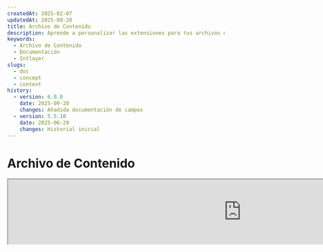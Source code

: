 ```yaml
---
createdAt: 2025-02-07
updatedAt: 2025-09-20
title: Archivo de Contenido
description: Aprende a personalizar las extensiones para tus archivos de declaración de contenido. Sigue esta documentación para implementar condiciones de manera eficiente en tu proyecto.
keywords:
  - Archivo de Contenido
  - Documentación
  - Intlayer
slugs:
  - doc
  - concept
  - content
history:
  - version: 6.0.0
    date: 2025-09-20
    changes: Añadida documentación de campos
  - version: 5.5.10
    date: 2025-06-29
    changes: Historial inicial
---
```


# Archivo de Contenido

<iframe title="i18n, Markdown, JSON… una única solución para gestionarlo todo | Intlayer" class="m-auto aspect-[16/9] w-full overflow-hidden rounded-lg border-0" allow="autoplay; gyroscope;" loading="lazy" width="1080" height="auto" src="https://www.youtube.com/embed/1VHgSY_j9_I?autoplay=0&amp;origin=http://intlayer.org&amp;controls=0&amp;rel=1"/>

## ¿Qué es un Archivo de Contenido?

Un archivo de contenido en Intlayer es un archivo que contiene definiciones de diccionarios.  
Estos archivos declaran el contenido de texto de tu aplicación, traducciones y recursos.  
Los archivos de contenido son procesados por Intlayer para generar diccionarios.

Los diccionarios serán el resultado final que tu aplicación importará usando el hook `useIntlayer`.

### Conceptos Clave

#### Diccionario

Un diccionario es una colección estructurada de contenido organizada por claves. Cada diccionario contiene:

- **Clave**: Un identificador único para el diccionario
- **Contenido**: Los valores reales del contenido (texto, números, objetos, etc.)
- **Metadatos**: Información adicional como título, descripción, etiquetas, etc.

#### Archivo de Contenido

Ejemplo de archivo de contenido:

```tsx fileName="src/example.content.tsx" contentDeclarationFormat="typescript"
import { type ReactNode } from "react";
import {
  t,
  enu,
  cond,
  nest,
  md,
  insert,
  file,
  type Dictionary,
} from "intlayer";

interface Content {
  imbricatedContent: {
    imbricatedContent2: {
      stringContent: string;
      numberContent: number;
      booleanContent: boolean;
      javaScriptContent: string;
    };
  };
  multilingualContent: string;
  quantityContent: string;
  conditionalContent: string;
  markdownContent: never;
  externalContent: string;
  insertionContent: string;
  nestedContent: string;
  fileContent: string;
  jsxContent: ReactNode;
}

export default {
  key: "page",
  content: {
    imbricatedContent: {
      imbricatedContent2: {
        stringContent: "Hola Mundo",
        numberContent: 123,
        booleanContent: true,
        javaScriptContent: `${process.env.NODE_ENV}`,
      },
    },
    multilingualContent: t({
      en: "English content",
      "en-GB": "English content (UK)",
      fr: "French content",
      es: "Contenido en español",
    }),
    quantityContent: enu({
      "<-1": "Menos de menos un coche",
      "-1": "Menos un coche",
      "0": "Sin coches",
      "1": "Un coche",
      ">5": "Algunos coches",
      ">19": "Muchos coches",
    }),
    conditionalContent: cond({
      true: "La validación está habilitada",
      false: "La validación está deshabilitada",
    }),
    insertionContent: insert("¡Hola {{name}}!"),
    nestedContent: nest(
      "navbar", // La clave del diccionario para anidar
      "login.button" // [Opcional] La ruta al contenido para anidar
    ),
    fileContent: file("./path/to/file.txt"),
    externalContent: fetch("https://example.com").then((res) => res.json()),
    markdownContent: md("# Ejemplo de Markdown"),

    /*
     * Solo disponible usando `react-intlayer` o `next-intlayer`
     */
    jsxContent: <h1>Mi título</h1>,
  },
} satisfies Dictionary<Content>; // [opcional] Dictionary es genérico y te permite reforzar el formato de tu diccionario
```

```javascript fileName="src/example.content.mjx" contentDeclarationFormat="esm"
import { t, enu, cond, nest, md, insert, file } from "intlayer";

/** @type {import('intlayer').Dictionary} */
export default {
  key: "page",
  content: {
    imbricatedContent: {
      imbricatedContent2: {
        stringContent: "Hello World",
        numberContent: 123,
        booleanContent: true,
        javaScriptContent: `${process.env.NODE_ENV}`,
      },
      imbricatedArray: [1, 2, 3],
    },
    multilingualContent: t({
      en: "English content",
      "en-GB": "English content (UK)",
      fr: "Contenido en francés",
      es: "Contenido en español",
    }),
    quantityContent: enu({
      "<-1": "Menos de menos un coche",
      "-1": "Menos un coche",
      "0": "Sin coches",
      "1": "Un coche",
      ">5": "Algunos coches",
      ">19": "Muchos coches",
    }),
    conditionalContent: cond({
      true: "La validación está habilitada",
      false: "La validación está deshabilitada",
    }),
    insertionContent: insert("¡Hola {{name}}!"),
    nestedContent: nest(
      "navbar", // La clave del diccionario para anidar
      "login.button" // [Opcional] La ruta al contenido para anidar
    ),
    markdownContent: md("# Ejemplo de Markdown"),
    fileContent: file("./path/to/file.txt"),
    externalContent: fetch("https://example.com").then((res) => res.json())

    // Solo disponible usando `react-intlayer` o `next-intlayer`
    jsxContent: <h1>Mi título</h1>,
  },
};
```

```javascript fileName="src/example.content.cjx" contentDeclarationFormat="commonjs"
const { t, enu, cond, nest, md, insert, file } = require("intlayer");

/** @type {import('intlayer').Dictionary} */
module.exports = {
  key: "page",
  content: {
    imbricatedContent: {
      imbricatedContent2: {
        stringContent: "Hola Mundo",
        numberContent: 123,
        booleanContent: true,
        javaScriptContent: `${process.env.NODE_ENV}`,
      },
      imbricatedArray: [1, 2, 3],
    },
    multilingualContent: t({
      es: "Contenido en español",
      en: "English content",
      "en-GB": "English content (UK)",
      fr: "French content",
    }),
    quantityContent: enu({
      "<-1": "Menos de menos un coche",
      "-1": "Menos un coche",
      "0": "Ningún coche",
      "1": "Un coche",
      ">5": "Algunos coches",
      ">19": "Muchos coches",
    }),
    conditionalContent: cond({
      true: "La validación está habilitada",
      false: "La validación está deshabilitada",
    }),
    insertionContent: insert("¡Hola {{name}}!"),
    nestedContent: nest(
      "navbar", // La clave del diccionario para anidar
      "login.button" // [Opcional] La ruta al contenido para anidar
    ),
    markdownContent: md("# Ejemplo de Markdown"),
    fileContent: file("./path/to/file.txt"),
    externalContent: fetch("https://example.com").then((res) => res.json())

    // Solo disponible usando `react-intlayer` o `next-intlayer`
    jsxContent: <h1>Mi título</h1>,
  },
};
```

```json5 fileName="src/example.content.json"  contentDeclarationFormat="json"
{
  "$schema": "https://intlayer.org/schema.json",
  "key": "page",
  "content": {
    "imbricatedContent": {
      "imbricatedContent2": {
        "stringContent": "Hola Mundo",
        "numberContent": 123,
        "booleanContent": true,
      },
      "imbricatedArray": [1, 2, 3],
    },
    "multilingualContent": {
      "nodeType": "translation",
      "translation": {
        "en": "English content",
        "en-GB": "English content (UK)",
        "fr": "French content",
        "es": "Spanish content",
      },
    },
    "quantityContent": {
      "nodeType": "enumeración",
      "enumeration": {
        "0": "Sin coches",
        "1": "Un coche",
        "<-1": "Menos que menos un coche",
        "-1": "Menos un coche",
        ">5": "Algunos coches",
        ">19": "Muchos coches",
      },
    },
    "conditionalContent": {
      "nodeType": "condición",
      "condition": {
        "true": "La validación está habilitada",
        "false": "La validación está deshabilitada",
      },
    },
    "insertionContent": {
      "nodeType": "inserción",
      "insertion": "¡Hola {{name}}!",
    },
    "nestedContent": {
      "nodeType": "anidado",
      "nested": { "dictionaryKey": "app" },
    },
    "markdownContent": {
      "nodeType": "markdown",
      "markdown": "# Ejemplo de Markdown",
    },
    "fileContent": {
      "nodeType": "archivo",
      "file": "./path/to/file.txt",
    },
    "jsxContent": {
      "type": "h1",
      "key": null,
      "ref": null,
      "props": {
        "children": ["Mi título"],
      },
    },
  },
}
```

#### Nodos de Contenido

Los nodos de contenido son los bloques de construcción del contenido del diccionario. Pueden ser:

- **Valores primitivos**: cadenas, números, booleanos, null, undefined
- **Nodos tipados**: Tipos especiales de contenido como traducciones, condiciones, markdown, etc.
- **Funciones**: Contenido dinámico que puede evaluarse en tiempo de ejecución [ver Obtención de Funciones](https://github.com/aymericzip/intlayer/blob/main/docs/docs/es/dictionary/function_fetching.md)
- **Contenido anidado**: Referencias a otros diccionarios

#### Tipos de Contenido

Intlayer soporta varios tipos de contenido a través de nodos tipados:

- **Contenido de Traducción**: Texto multilingüe con valores específicos por localidad [ver Contenido de Traducción](https://github.com/aymericzip/intlayer/blob/main/docs/docs/es/dictionary/translation_content.md)
- **Contenido Condicional**: Contenido condicional basado en expresiones booleanas [ver Contenido Condicional](https://github.com/aymericzip/intlayer/blob/main/docs/docs/es/dictionary/condition_content.md)
- **Contenido de Enumeración**: Contenido que varía según valores enumerados [ver Contenido de Enumeración](https://github.com/aymericzip/intlayer/blob/main/docs/docs/es/dictionary/enumeration_content.md)
- **Contenido de Inserción**: Contenido que puede ser insertado en otro contenido [ver Contenido de Inserción](https://github.com/aymericzip/intlayer/blob/main/docs/docs/es/dictionary/insertion_content.md)

- **Contenido Markdown**: Contenido de texto enriquecido en formato Markdown [ver Contenido Markdown](https://github.com/aymericzip/intlayer/blob/main/docs/docs/es/dictionary/markdown_content.md)
- **Contenido Anidado**: Referencias a otros diccionarios [ver Contenido Anidado](https://github.com/aymericzip/intlayer/blob/main/docs/docs/es/dictionary/nested_content.md)
- **Contenido de Género**: Contenido que varía según el género [ver Contenido de Género](https://github.com/aymericzip/intlayer/blob/main/docs/docs/es/dictionary/gender_content.md)
- **Contenido de Archivo**: Referencias a archivos externos [ver Contenido de Archivo](https://github.com/aymericzip/intlayer/blob/main/docs/docs/es/dictionary/file_content.md)

## Estructura del Diccionario

Un diccionario en Intlayer se define mediante el tipo `Dictionary` y contiene varias propiedades que controlan su comportamiento:

### Propiedades Requeridas

#### `key` (string)

El identificador del diccionario. Si varios diccionarios tienen la misma clave, Intlayer los fusionará automáticamente.

> Use la convención de nomenclatura kebab-case (por ejemplo, `"about-page-meta"`).

#### Content (string | number | boolean | object | array | function)

La propiedad `content` contiene los datos reales del diccionario y soporta:

- **Valores primitivos**: cadenas, números, booleanos, null, undefined
- **Nodos tipados**: Tipos de contenido especiales usando las funciones auxiliares de Intlayer
- **Objetos anidados**: Estructuras de datos complejas
- **Arrays**: Colecciones de contenido
- **Funciones**: Evaluación dinámica de contenido

### Propiedades Opcionales

#### `title` (string)

Título legible para humanos del diccionario que ayuda a identificarlo en editores y sistemas CMS. Esto es particularmente útil cuando se gestionan grandes cantidades de diccionarios o cuando se trabaja con interfaces de gestión de contenido.

**Ejemplo:**

```typescript
{
  key: "about-page-meta",
  title: "Metadatos de la Página Acerca de",
  content: { /* ... */ }
}
```

#### `description` (string)

Descripción detallada que explica el propósito del diccionario, las pautas de uso y cualquier consideración especial. Esta descripción también se utiliza como contexto para la generación de traducciones asistida por IA, lo que la hace valiosa para mantener la calidad y consistencia de las traducciones.

**Ejemplo:**

```typescript
{
  key: "about-page-meta",
  description: [
    "Este diccionario gestiona los metadatos de la Página Acerca de",
    "Considera buenas prácticas para SEO:",
    "- El título debe tener entre 50 y 60 caracteres",
    "- La descripción debe tener entre 150 y 160 caracteres",
  ].join('\n'),
  content: { /* ... */ }
}
```

#### `tags` (string[])

Array de cadenas para categorizar y organizar diccionarios. Las etiquetas proporcionan contexto adicional y pueden usarse para filtrar, buscar u organizar diccionarios en editores y sistemas CMS.

**Ejemplo:**

```typescript
{
  key: "about-page-meta",
  tags: ["metadata", "about-page", "seo"],
  content: { /* ... */ }
}
```

#### `locale` (LocalesValues)

Transforma el diccionario en un diccionario por localización donde cada campo declarado en el contenido se transformará automáticamente en un nodo de traducción. Cuando esta propiedad está establecida:

- El diccionario se trata como un diccionario de un solo idioma
- Cada campo se convierte en un nodo de traducción para ese idioma específico
- NO debes usar nodos de traducción (`t()`) en el contenido cuando uses esta propiedad
- Si falta, el diccionario se tratará como un diccionario multilingüe

> Consulta [Declaración de contenido por idioma en Intlayer](https://github.com/aymericzip/intlayer/blob/main/docs/docs/es/per_locale_file.md) para más información.

**Ejemplo:**

```json
// Diccionario por idioma
{
  "key": "about-page",
  "locale": "en",
  "content": {
    "title": "About Us", // Esto se convierte en un nodo de traducción para 'en'
    "description": "Learn more about our company"
  }
}
```

#### `autoFill` (AutoFill)

Instrucciones para rellenar automáticamente el contenido del diccionario desde fuentes externas. Esto puede configurarse globalmente en `intlayer.config.ts` o por diccionario. Soporta múltiples formatos:

- **`true`**: Habilita el auto-relleno para todas las locales
- **`string`**: Ruta a un solo archivo o plantilla con variables
- **`object`**: Rutas de archivos por localización

**Ejemplos:**

```json
// Habilitar para todas las locales
{
  "autoFill": true
}
// Archivo único
{
  "autoFill": "./translations/aboutPage.content.json"
}
// Plantilla con variables
{
  "autoFill": "/messages/{{locale}}/{{key}}/{{fileName}}.content.json"
}
// Configuración detallada por localización
{
  "autoFill": {
    "en": "./translations/en/aboutPage.content.json",
    "fr": "./translations/fr/aboutPage.content.json",
    "es": "./translations/es/aboutPage.content.json"
  }
}
```

**Variables disponibles:**

- `{{locale}}` – Código de la localización (por ejemplo, `fr`, `es`)
- `{{fileName}}` – Nombre del archivo (por ejemplo, `example`)
- `{{key}}` – Clave del diccionario (por ejemplo, `example`)

> Consulta [Configuración de Auto-Relleno en Intlayer](https://github.com/aymericzip/intlayer/blob/main/docs/docs/es/autoFill.md) para más información.

##### `priority` (número)

Indica la prioridad del diccionario para la resolución de conflictos. Cuando varios diccionarios tienen la misma clave, el diccionario con el número de prioridad más alto sobrescribirá a los demás. Esto es útil para gestionar jerarquías de contenido y sobreescrituras.

**Ejemplo:**

```typescript
// Diccionario base
{
  key: "welcome-message",
  priority: 1,
  content: { message: "¡Bienvenido!" }
}

// Diccionario de sobreescritura
{
  key: "welcome-message",
  priority: 10,
  content: { message: "¡Bienvenido a nuestro servicio premium!" }
}
// Esto anulará el diccionario base
```

### Propiedades del CMS

##### `version` (cadena)

Identificador de versión para diccionarios remotos. Ayuda a rastrear qué versión del diccionario se está utilizando actualmente, especialmente útil cuando se trabaja con sistemas de gestión de contenido remotos.

##### `live` (booleano)

Para diccionarios remotos, indica si el diccionario debe obtenerse en vivo en tiempo de ejecución. Cuando está habilitado:

- Requiere que `importMode` esté configurado como "live" en `intlayer.config.ts`
- Requiere que un servidor en vivo esté en ejecución
- El diccionario se obtendrá en tiempo de ejecución usando la API de sincronización en vivo
- Si está en vivo pero la obtención falla, se recurre al valor dinámico
- Si no está en vivo, el diccionario se transforma en tiempo de compilación para un rendimiento óptimo

### Propiedades del Sistema (Generadas automáticamente)

Estas propiedades son generadas automáticamente por Intlayer y no deben ser modificadas manualmente:

##### `$schema` (string)

Esquema JSON utilizado para la validación de la estructura del diccionario. Añadido automáticamente por Intlayer para asegurar la integridad del diccionario.

##### `id` (string)

Para diccionarios remotos, este es el identificador único del diccionario en el servidor remoto. Se usa para obtener y gestionar contenido remoto.

##### `localId` (LocalDictionaryId)

Identificador único para diccionarios locales. Generado automáticamente por Intlayer para ayudar a identificar el diccionario y determinar si es local o remoto, junto con su ubicación.

##### `localIds` (LocalDictionaryId[])

Para diccionarios fusionados, este arreglo contiene los IDs de todos los diccionarios que fueron fusionados juntos. Útil para rastrear la fuente del contenido fusionado.

##### `filePath` (string)

La ruta del archivo del diccionario local, indicando de qué archivo `.content` se generó el diccionario. Ayuda con la depuración y el seguimiento de la fuente.

##### `versions` (string[])

Para diccionarios remotos, este arreglo contiene todas las versiones disponibles del diccionario. Ayuda a rastrear qué versiones están disponibles para su uso.

##### `autoFilled` (true)

Indica si el diccionario ha sido auto-rellenado desde fuentes externas. En caso de conflictos, los diccionarios base sobrescribirán a los diccionarios auto-rellenados.

##### `location` ('distant' | 'locale')

Indica la ubicación del diccionario:

- `'locale'`: Diccionario local (proveniente de archivos de contenido)
- `'distant'`: Diccionario remoto (proveniente de una fuente externa)

## Tipos de Nodos de Contenido

Intlayer proporciona varios tipos especializados de nodos de contenido que extienden los valores primitivos básicos:

### Contenido de Traducción (`t`)

Contenido multilingüe que varía según la localidad:

```typescript
import { t } from "intlayer";

// TypeScript/JavaScript
multilingualContent: t({
  en: "Welcome to our website",
  fr: "Bienvenue sur notre site web",
  es: "Bienvenido a nuestro sitio web",
});
```

### Contenido Condicional (`cond`)

Contenido que cambia basado en condiciones booleanas:

```typescript
import { cond } from "intlayer";

conditionalContent: cond({
  true: "User is logged in",
  false: "Please log in to continue",
});
```

### Contenido de Enumeración (`enu`)

Contenido que varía según valores enumerados:

```typescript
import { enu } from "intlayer";

statusContent: enu({
  pending: "Su solicitud está pendiente",
  approved: "Su solicitud ha sido aprobada",
  rejected: "Su solicitud ha sido rechazada",
});
```

### Contenido de Inserción (`insert`)

Contenido que puede ser insertado en otro contenido:

```typescript
import { insert } from "intlayer";

insertionContent: insert("Este texto puede ser insertado en cualquier lugar");
```

### Contenido Anidado (`nest`)

Referencias a otros diccionarios:

```typescript
import { nest } from "intlayer";

nestedContent: nest("about-page");
```

### Contenido Markdown (`md`)

Contenido de texto enriquecido en formato Markdown:

```typescript
import { md } from "intlayer";

markdownContent: md(
  "# Bienvenido\n\nEste es un texto en **negrita** con [enlaces](https://example.com)"
);
```

### Contenido según género (`gender`)

Contenido que varía según el género:

```typescript
import { gender } from "intlayer";

genderContent: gender({
  male: "Él es un desarrollador",
  female: "Ella es una desarrolladora",
  other: "Ellos son desarrolladores",
});
```

### Contenido de archivo (`file`)

Referencias a archivos externos:

```typescript
import { file } from "intlayer";

fileContent: file("./path/to/content.txt");
```

## Creación de archivos de contenido

### Estructura básica de un archivo de contenido

Un archivo de contenido exporta un objeto por defecto que cumple con el tipo `Dictionary`:

```typescript
// example.content.ts
import { t, cond, nest, md, insert, file } from "intlayer";

export default {
  key: "welcome-page",
  title: "Contenido de la página de bienvenida",
  description:
    "Contenido para la página principal de bienvenida que incluye la sección hero y características",
  tags: ["página", "bienvenida", "página principal"],
  content: {
    hero: {
      title: t({
        en: "Welcome to Our Platform",
        fr: "Bienvenue sur Notre Plateforme",
        es: "Bienvenido a Nuestra Plataforma",
      }),
      subtitle: t({
        en: "Build amazing applications with ease",
        fr: "Construisez des applications incroyables avec facilité",
        es: "Construye aplicaciones increíbles con facilidad",
      }),
      cta: cond({
        true: t({
          en: "Get Started",
          fr: "Commencer",
          es: "Comenzar",
        }),
        false: t({
          en: "Sign Up",
          fr: "S'inscrire",
          es: "Registrarse",
        }),
      }),
    },
    features: [
      {
        title: t({
          en: "Easy to Use",
          fr: "Facile à Utiliser",
          es: "Fácil de Usar",
        }),
        description: t({
          en: "Intuitive interface for all skill levels",
          fr: "Interface intuitive pour tous les niveaux",
          es: "Interfaz intuitiva para todos los niveles",
        }),
      },
    ],
    documentation: nest("documentation"),
    readme: file("./README.md"),
  },
} satisfies Dictionary;
```

### Archivo de Contenido JSON

También puedes crear archivos de contenido en formato JSON:

```json
{
  "key": "welcome-page",
  "title": "Contenido de la Página de Bienvenida",
  "description": "Contenido para la página principal de bienvenida",
  "tags": ["page", "welcome"],
  "content": {
    "hero": {
      "title": {
        "nodeType": "translation",
        "translation": {
          "en": "Bienvenido a Nuestra Plataforma",
          "fr": "Bienvenue sur Notre Plateforme"
        }
      },
      "subtitle": {
        "nodeType": "translation",
        "translation": {
          "en": "Cree aplicaciones increíbles con facilidad",
          "fr": "Construisez des applications incroyables avec facilité"
        }
      }
    }
  }
}
```

### Archivos de Contenido por Localización

Para diccionarios por localización, especifique la propiedad `locale`:

```typescript
// welcome-page.en.content.ts
export default {
  key: "welcome-page",
  locale: "en",
  content: {
    hero: {
      title: "Bienvenido a Nuestra Plataforma",
      subtitle: "Cree aplicaciones increíbles con facilidad",
    },
  },
} satisfies Dictionary;
```

```typescript
// welcome-page.fr.content.ts
export default {
  key: "welcome-page",
  locale: "fr",
  content: {
    hero: {
      title: "Bienvenue sur Notre Plateforme",
      subtitle: "Construisez des applications incroyables avec facilité",
    },
  },
} satisfies Dictionary;
```

## Extensiones de Archivos de Contenido

Intlayer te permite personalizar las extensiones para tus archivos de declaración de contenido. Esta personalización ofrece flexibilidad para gestionar proyectos a gran escala y ayuda a evitar conflictos con otros módulos.

### Extensiones Predeterminadas

Por defecto, Intlayer vigila todos los archivos con las siguientes extensiones para declaraciones de contenido:

- `.content.json`
- `.content.ts`
- `.content.tsx`
- `.content.js`
- `.content.jsx`
- `.content.mjs`
- `.content.mjx`
- `.content.cjs`
- `.content.cjx`

Estas extensiones predeterminadas son adecuadas para la mayoría de las aplicaciones. Sin embargo, cuando tienes necesidades específicas, puedes definir extensiones personalizadas para optimizar el proceso de compilación y reducir el riesgo de conflictos con otros componentes.

> Para personalizar las extensiones de archivo que Intlayer utiliza para identificar los archivos de declaración de contenido, puedes especificarlas en el archivo de configuración de Intlayer. Este enfoque es beneficioso para proyectos a gran escala donde limitar el alcance del proceso de vigilancia mejora el rendimiento de la compilación.

## Conceptos Avanzados

### Fusión de Diccionarios

Cuando múltiples diccionarios tienen la misma clave, Intlayer los fusiona automáticamente. El comportamiento de la fusión depende de varios factores:

- **Prioridad**: Los diccionarios con valores de `priority` más altos sobrescriben a aquellos con valores más bajos
- **Auto-relleno vs Base**: Los diccionarios base sobrescriben a los diccionarios auto-rellenados
- **Ubicación**: Los diccionarios locales sobrescriben a los diccionarios remotos (cuando las prioridades son iguales)

### Seguridad de Tipos

Intlayer proporciona soporte completo de TypeScript para archivos de contenido:

```typescript
// Define tu tipo de contenido
interface WelcomePageContent {
  hero: {
    title: string;
    subtitle: string;
    cta: string;
  };
  features: Array<{
    title: string;
    description: string;
  }>;
}

// Úsalo en tu diccionario
export default {
  key: "welcome-page",
  content: {
    // TypeScript proporcionará autocompletado y verificación de tipos
    hero: {
      title: "Welcome",
      subtitle: "Build amazing apps",
      cta: "Get Started",
    },
  },
} satisfies Dictionary<WelcomePageContent>;
```

### Imbricación de Nodos

Puedes sin problema imbricar funciones dentro de otras.

Ejemplo:

```javascript fileName="src/example.content.tsx" contentDeclarationFormat="typescript"
import { t, enu, cond, nest, md, type Dictionary } from "intlayer";

const getName = async () => "John Doe";

export default {
  key: "page",
  content: {
    // `getIntlayer('page','en').hiMessage` devuelve `['Hi', ' ', 'John Doe']`
    hiMessage: [
      t({
        en: "Hi",
        fr: "Salut",
        es: "Hola",
      }),
      " ",
      getName(),
    ],
    // Contenido compuesto imbricando condición, enumeración y contenido multilingüe
    // `getIntlayer('page','en').advancedContent(true)(10)` devuelve 'Multiple items found'
    advancedContent: cond({
      true: enu({
        "0": t({
          en: "No items found",
          fr: "Aucun article trouvé",
          es: "No se encontraron artículos",
        }),
        "1": t({
          en: "One item found",
          fr: "Un article trouvé",
          es: "Se encontró un artículo",
        }),
        ">1": t({
          en: "Multiple items found",
          fr: "Plusieurs articles trouvés",
          es: "Se encontraron múltiples artículos",
        }),
      }),
      false: t({
        en: "No valid data available",
        fr: "Aucune donnée valide disponible",
        es: "No hay datos válidos disponibles",
      }),
    }),
  },
} satisfies Dictionary;
```

```javascript fileName="src/example.content.mjx" contentDeclarationFormat="esm"
import { t, enu, cond, nest, md } from "intlayer";

const getName = async () => "John Doe";

/** @type {import('intlayer').Dictionary} */
export default {
  key: "page",
  content: {
    // `getIntlayer('page','en').hiMessage` devuelve `['Hola', ' ', 'John Doe']`
    hiMessage: [
      t({
        en: "Hi",
        fr: "Salut",
        es: "Hola",
      }),
      " ",
      getName(),
    ],
    // Contenido compuesto que imbrica condición, enumeración y contenido multilingüe
    // `getIntlayer('page','en').advancedContent(true)(10)` devuelve 'Se encontraron múltiples artículos'
    advancedContent: cond({
      true: enu({
        "0": t({
          en: "No items found",
          fr: "Aucun article trouvé",
          es: "No se encontraron artículos",
        }),
        "1": t({
          en: "One item found",
          fr: "Un article trouvé",
          es: "Se encontró un artículo",
        }),
        ">1": t({
          en: "Multiple items found",
          fr: "Plusieurs articles trouvés",
          es: "Se encontraron múltiples artículos",
        }),
      }),
      false: t({
        en: "No valid data available",
        fr: "Aucune donnée valide disponible",
        es: "No hay datos válidos disponibles",
      }),
    }),
  },
};
```

```javascript fileName="src/example.content.cjx" contentDeclarationFormat="commonjs"
const { t, enu, cond, nest, md } = require("intlayer");

const getName = async () => "John Doe";

/** @type {import('intlayer').Dictionary} */
module.exports = {
  key: "page",
  content: {
    // `getIntlayer('page','en').hiMessage` devuelve `['Hola', ' ', 'John Doe']`
    hiMessage: [
      t({
        en: "Hi",
        fr: "Salut",
        es: "Hola",
      }),
      " ",
      getName(),
    ],
    // Contenido compuesto que imbrica condición, enumeración y contenido multilingüe
    // `getIntlayer('page','en').advancedContent(true)(10)` devuelve 'Se encontraron múltiples artículos'
    advancedContent: cond({
      true: enu({
        "0": t({
          en: "No items found",
          fr: "Aucun article trouvé",
          es: "No se encontraron artículos",
        }),
        "1": t({
          en: "One item found",
          fr: "Un article trouvé",
          es: "Se encontró un artículo",
        }),
        ">1": t({
          en: "Multiple items found",
          fr: "Plusieurs articles trouvés",
          es: "Se encontraron múltiples artículos",
        }),
      }),
      false: t({
        en: "No valid data available",
        fr: "Aucune donnée valide disponible",
        es: "No hay datos válidos disponibles",
      }),
    }),
  },
};
        es: "Hola",
      }),
      " ",
      getName(),
    ],
    // Contenido compuesto que imbrica condición, enumeración y contenido multilingüe
    // `getIntlayer('page','en').advancedContent(true)(10) devuelve 'Se encontraron múltiples artículos'`
    advancedContent: cond({
      true: enu({
        "0": t({
          en: "No items found",
          fr: "Aucun article trouvé",
          es: "No se encontraron artículos",
        }),
        "1": t({
          en: "One item found",
          fr: "Un article trouvé",
          es: "Se encontró un artículo",
        }),
        ">1": t({
          en: "Multiple items found",
          fr: "Plusieurs articles trouvés",
          es: "Se encontraron múltiples artículos",
        }),
      }),
      false: t({
        en: "No valid data available",
        fr: "Aucune donnée valide disponible",
        es: "No hay datos válidos disponibles",
      }),
    }),
  },
};
```

```json5 fileName="src/example.content.json"  contentDeclarationFormat="json"
{
  "$schema": "https://intlayer.org/schema.json",
  "key": "page",
  "content": {
    "hiMessage": {
      "nodeType": "composite",
      "composite": [
        {
          "nodeType": "translation",
          "translation": {
            "en": "Hi",
            "fr": "Salut",
            "es": "Hola",
          },
        },
        " ",
        "John Doe",
      ],
    },
    "advancedContent": {
      "nodeType": "condition",
      "condition": {
        "true": {
          "nodeType": "enumeration",
          "enumeration": {
            "0": {
              "nodeType": "translation",
              "translation": {
                "en": "No items found",
                "fr": "Aucun article trouvé",
                "es": "No se encontraron artículos",
              },
            },
            "1": {
              "nodeType": "translation",
              "translation": {
                "en": "One item found",
                "fr": "Un article trouvé",
                "es": "Se encontró un artículo",
              },
            },
            ">1": {
              "nodeType": "translation",
              "translation": {
                "en": "Multiple items found",
                "fr": "Plusieurs articles trouvés",
                "es": "Se encontraron múltiples artículos",
              },
            },
          },
        },
        "false": {
          "nodeType": "translation",
          "translation": {
            "en": "No valid data available",
            "fr": "Aucune donnée valide disponible",
            "es": "No hay datos válidos disponibles",
          },
        },
      },
    },
  },
}
```

### Mejores Prácticas

1. **Convenciones de Nomenclatura**:
   - Usa kebab-case para las claves del diccionario (`"about-page-meta"`)
   - Agrupa contenido relacionado bajo el mismo prefijo de clave

2. **Organización del Contenido**:
   - Mantén el contenido relacionado junto en el mismo diccionario
   - Usa objetos anidados para organizar estructuras de contenido complejas
   - Aprovecha las etiquetas para la categorización
   - Usa `autoFill` para completar automáticamente las traducciones faltantes

3. **Rendimiento**:
   - Ajusta la configuración del contenido para limitar el alcance de los archivos observados
   - Usa diccionarios en vivo solo cuando sean necesarias actualizaciones en tiempo real (por ejemplo, pruebas A/B, etc.)
   - Asegúrate de que el plugin de transformación de compilación (`@intlayer/swc` o `@intlayer/babel`) esté habilitado para optimizar el diccionario en tiempo de compilación
